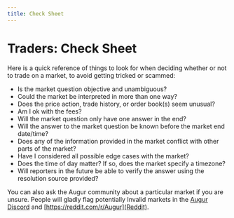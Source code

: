 ```yaml
---
title: Check Sheet
---
```

# Traders: Check Sheet

Here is a quick reference of things to look for when deciding whether or not to trade on a market, to avoid getting tricked or scammed:

- Is the market question objective and unambiguous?
- Could the market be interpreted in more than one way?
- Does the price action, trade history, or order book(s) seem unusual?
- Am I ok with the fees?
- Will the market question only have one answer in the end?
- Will the answer to the market question be known before the market end date/time?
- Does any of the information provided in the market conflict with other parts of the market?
- Have I considered all possible edge cases with the market?
- Does the time of day matter? If so, does the market specify a timezone?
- Will reporters in the future be able to verify the answer using the resolution source provided?

You can also ask the Augur community about a particular market if you are unsure. People will gladly flag potentially Invalid markets in the [Augur Discord](https://discord.gg/faud6Fx) and [https://reddit.com/r/Augur](Reddit).
